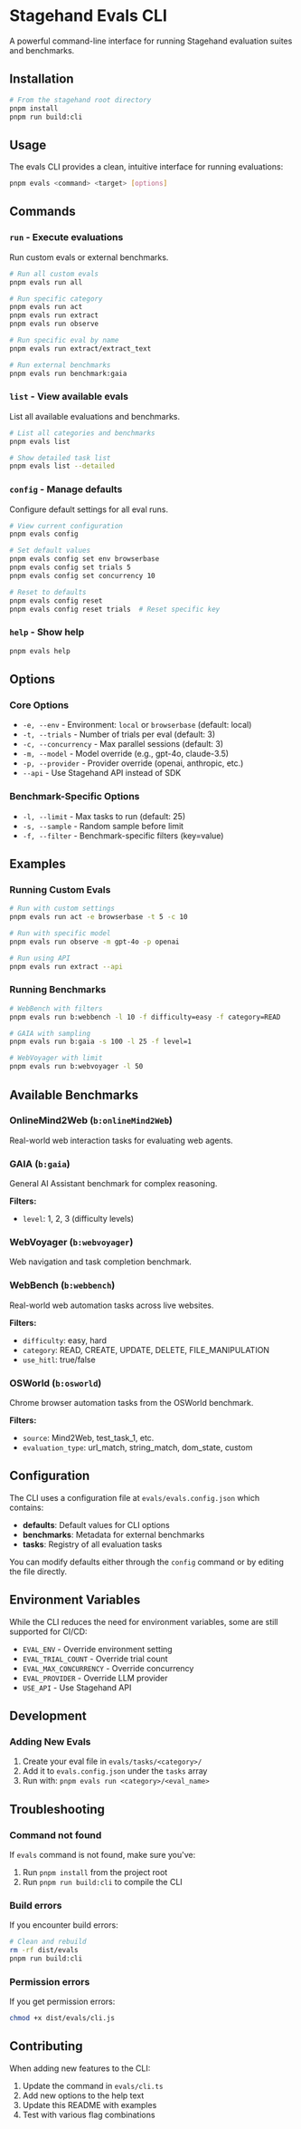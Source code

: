 # Stagehand Evals CLI

A powerful command-line interface for running Stagehand evaluation suites and benchmarks.

## Installation

```bash
# From the stagehand root directory
pnpm install
pnpm run build:cli
```

## Usage

The evals CLI provides a clean, intuitive interface for running evaluations:

```bash
pnpm evals <command> <target> [options]
```

## Commands

### `run` - Execute evaluations

Run custom evals or external benchmarks.

```bash
# Run all custom evals
pnpm evals run all

# Run specific category
pnpm evals run act
pnpm evals run extract
pnpm evals run observe

# Run specific eval by name
pnpm evals run extract/extract_text

# Run external benchmarks
pnpm evals run benchmark:gaia
```

### `list` - View available evals

List all available evaluations and benchmarks.

```bash
# List all categories and benchmarks
pnpm evals list

# Show detailed task list
pnpm evals list --detailed
```

### `config` - Manage defaults

Configure default settings for all eval runs.

```bash
# View current configuration
pnpm evals config

# Set default values
pnpm evals config set env browserbase
pnpm evals config set trials 5
pnpm evals config set concurrency 10

# Reset to defaults
pnpm evals config reset
pnpm evals config reset trials  # Reset specific key
```

### `help` - Show help

```bash
pnpm evals help
```

## Options

### Core Options

- `-e, --env` - Environment: `local` or `browserbase` (default: local)
- `-t, --trials` - Number of trials per eval (default: 3)
- `-c, --concurrency` - Max parallel sessions (default: 3)
- `-m, --model` - Model override (e.g., gpt-4o, claude-3.5)
- `-p, --provider` - Provider override (openai, anthropic, etc.)
- `--api` - Use Stagehand API instead of SDK

### Benchmark-Specific Options

- `-l, --limit` - Max tasks to run (default: 25)
- `-s, --sample` - Random sample before limit
- `-f, --filter` - Benchmark-specific filters (key=value)

## Examples

### Running Custom Evals

```bash
# Run with custom settings
pnpm evals run act -e browserbase -t 5 -c 10

# Run with specific model
pnpm evals run observe -m gpt-4o -p openai

# Run using API
pnpm evals run extract --api
```

### Running Benchmarks

```bash
# WebBench with filters
pnpm evals run b:webbench -l 10 -f difficulty=easy -f category=READ

# GAIA with sampling
pnpm evals run b:gaia -s 100 -l 25 -f level=1

# WebVoyager with limit
pnpm evals run b:webvoyager -l 50
```

## Available Benchmarks

### OnlineMind2Web (`b:onlineMind2Web`)
Real-world web interaction tasks for evaluating web agents.

### GAIA (`b:gaia`)
General AI Assistant benchmark for complex reasoning.

**Filters:**
- `level`: 1, 2, 3 (difficulty levels)

### WebVoyager (`b:webvoyager`)
Web navigation and task completion benchmark.

### WebBench (`b:webbench`)
Real-world web automation tasks across live websites.

**Filters:**
- `difficulty`: easy, hard
- `category`: READ, CREATE, UPDATE, DELETE, FILE_MANIPULATION
- `use_hitl`: true/false

### OSWorld (`b:osworld`)
Chrome browser automation tasks from the OSWorld benchmark.

**Filters:**
- `source`: Mind2Web, test_task_1, etc.
- `evaluation_type`: url_match, string_match, dom_state, custom

## Configuration

The CLI uses a configuration file at `evals/evals.config.json` which contains:

- **defaults**: Default values for CLI options
- **benchmarks**: Metadata for external benchmarks
- **tasks**: Registry of all evaluation tasks

You can modify defaults either through the `config` command or by editing the file directly.

## Environment Variables

While the CLI reduces the need for environment variables, some are still supported for CI/CD:

- `EVAL_ENV` - Override environment setting
- `EVAL_TRIAL_COUNT` - Override trial count
- `EVAL_MAX_CONCURRENCY` - Override concurrency
- `EVAL_PROVIDER` - Override LLM provider
- `USE_API` - Use Stagehand API

## Development

### Adding New Evals

1. Create your eval file in `evals/tasks/<category>/`
2. Add it to `evals.config.json` under the `tasks` array
3. Run with: `pnpm evals run <category>/<eval_name>`

## Troubleshooting

### Command not found

If `evals` command is not found, make sure you've:
1. Run `pnpm install` from the project root
2. Run `pnpm run build:cli` to compile the CLI

### Build errors

If you encounter build errors:
```bash
# Clean and rebuild
rm -rf dist/evals
pnpm run build:cli
```

### Permission errors

If you get permission errors:
```bash
chmod +x dist/evals/cli.js
```

## Contributing

When adding new features to the CLI:

1. Update the command in `evals/cli.ts`
2. Add new options to the help text
3. Update this README with examples
4. Test with various flag combinations